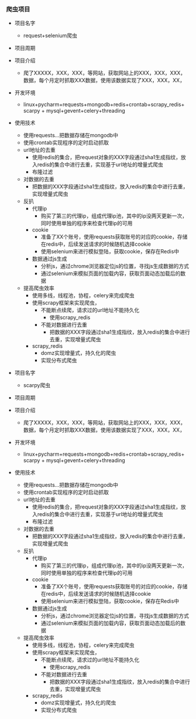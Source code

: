 ### 爬虫项目

- 项目名字
  - request+selenium爬虫
- 项目周期
- 项目介绍
  - 爬了XXXXX，XXX，XXX，等网站，获取网站上的XXX，XXX，XXX，数据，每个月定时抓取XXX数据，使用该数据实现了XXX，XXX，XX，
- 开发环境
  - linux+pycharm+requests+mongodb+redis+crontab+scrapy_redis+ scarpy + mysql+gevent+celery+threading
- 使用技术
  - 使用requests...把数据存储在mongodb中
  - 使用crontab实现程序的定时启动抓取
  - url地址的去重
    - 使用redis的集合，把request对象的XXX字段通过sha1生成指纹，放入redis的集合中进行去重，实现基于url地址的增量式爬虫
    - 布隆过滤
  - 对数据的去重
    - 把数据的XXX字段通过sha1生成指纹，放入redis的集合中进行去重，实现增量式爬虫
  - 反扒
    - 代理ip
      - 购买了第三的代理ip，组成代理ip池，其中的ip没两天更新一次，同时使用单独的程序来检查代理ip的可用
    - cookie
      - 准备了XX个账号，使用requests获取账号的对应的cookie，存储在redis中，后续发送请求的时候随机选择cookie
      - 使用selenium来进行模拟登陆，获取cookie，保存在Redis中
    - 数据通过js生成
      - 分析js，通过chrome浏览器定位js的位置，寻找js生成数据的方式
      - 通过selenium来模拟页面的加载内容，获取页面动态加载后的数据
  - 提高爬虫效率
    - 使用多线，线程池，协程，celery来完成爬虫
    - 使用scrapy框架来实现爬虫，
      - 不能断点续爬，请求过的url地址不能持久化
        - 使用scrapy_redis
      - 不能对数据进行去重
        - 把数据的XXX字段通过sha1生成指纹，放入redis的集合中进行去重，实现增量式爬虫
    - scrapy_redis
      - domz实现增量式，持久化的爬虫
      - 实现分布式爬虫


- 项目名字
  - scarpy爬虫
- 项目周期
- 项目介绍
  - 爬了XXXXX，XXX，XXX，等网站，获取网站上的XXX，XXX，XXX，数据，每个月定时抓取XXX数据，使用该数据实现了XXX，XXX，XX，
- 开发环境
  - linux+pycharm+requests+mongodb+redis+crontab+scrapy_redis+ scarpy + mysql+gevent+celery+threading
- 使用技术
  - 使用requests...把数据存储在mongodb中
  - 使用crontab实现程序的定时启动抓取
  - url地址的去重
    - 使用redis的集合，把request对象的XXX字段通过sha1生成指纹，放入redis的集合中进行去重，实现基于url地址的增量式爬虫
    - 布隆过滤
  - 对数据的去重
    - 把数据的XXX字段通过sha1生成指纹，放入redis的集合中进行去重，实现增量式爬虫
  - 反扒
    - 代理ip
      - 购买了第三的代理ip，组成代理ip池，其中的ip没两天更新一次，同时使用单独的程序来检查代理ip的可用
    - cookie
      - 准备了XX个账号，使用requests获取账号的对应的cookie，存储在redis中，后续发送请求的时候随机选择cookie
      - 使用selenium来进行模拟登陆，获取cookie，保存在Redis中
    - 数据通过js生成
      - 分析js，通过chrome浏览器定位js的位置，寻找js生成数据的方式
      - 通过selenium来模拟页面的加载内容，获取页面动态加载后的数据
  - 提高爬虫效率
    - 使用多线，线程池，协程，celery来完成爬虫
    - 使用scrapy框架来实现爬虫，
      - 不能断点续爬，请求过的url地址不能持久化
        - 使用scrapy_redis
      - 不能对数据进行去重
        - 把数据的XXX字段通过sha1生成指纹，放入redis的集合中进行去重，实现增量式爬虫
    - scrapy_redis
      - domz实现增量式，持久化的爬虫
      - 实现分布式爬虫
